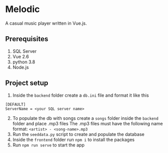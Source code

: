 # Melodic
A casual music player written in Vue.js.

## Prerequisites
1. SQL Server
2. Vue 2.6
3. python 3.8
4. Node.js

## Project setup
1. Inside the `backend` folder create a `db.ini` file and format it like this
```
[DEFAULT]
ServerName = <your SQL server name>
```
2. To populate the db with songs create a `songs` folder inside the `backend` folder and place .mp3 files
  The .mp3 files must have the following name format: `<artist> - <song-name>.mp3`
3. Run the `seeddata.py` script to create and populate the database
4. Inside the `frontend` folder run `npm i` to install the packages
4. Run `npm run serve` to start the app
